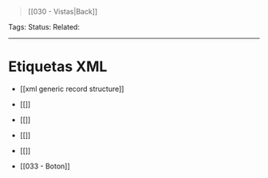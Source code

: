 > [[030 - Vistas|Back]]

Tags: 
Status: 
Related: 

___

# Etiquetas XML

- [[xml generic record structure]]

- [[<attributes>]]
- [[<field>]]
- [[<t>]]
- [[<xpath>]]
- [[033 - Boton]]